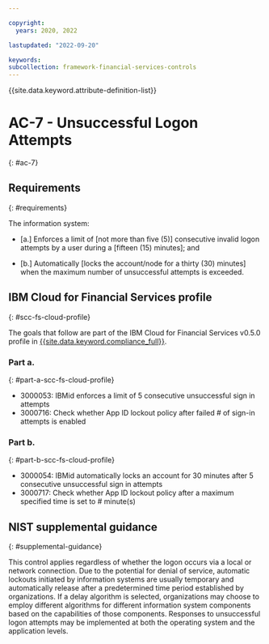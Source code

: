 ```yaml
---

copyright:
  years: 2020, 2022

lastupdated: "2022-09-20"

keywords: 
subcollection: framework-financial-services-controls
---
```


{{site.data.keyword.attribute-definition-list}}

# AC-7 - Unsuccessful Logon Attempts
{: #ac-7}

## Requirements
{: #requirements}

The information system:

- \[a.\] Enforces a limit of [not more than five (5)] consecutive invalid logon attempts by a user during a [fifteen (15) minutes]; and

- \[b.\] Automatically [locks the account/node for a thirty (30) minutes] when the maximum number of unsuccessful attempts is exceeded.

## IBM Cloud for Financial Services profile
{: #scc-fs-cloud-profile}

The goals that follow are part of the IBM Cloud for Financial Services v0.5.0 profile in [{{site.data.keyword.compliance_full}}](/docs/security-compliance?topic=security-compliance-getting-started).

### Part a.
{: #part-a-scc-fs-cloud-profile}

- 3000053: IBMid enforces a limit of 5 consecutive unsuccessful sign in attempts
- 3000716: Check whether App ID lockout policy after failed # of sign-in attempts is enabled

### Part b.
{: #part-b-scc-fs-cloud-profile}

- 3000054: IBMid automatically locks an account for 30 minutes after 5 consecutive unsuccessful sign in attempts
- 3000717: Check whether App ID lockout policy after a maximum specified time is set to # minute(s)

## NIST supplemental guidance
{: #supplemental-guidance}

This control applies regardless of whether the logon occurs via a local or network connection. Due to the potential for denial of service, automatic lockouts initiated by information systems are usually temporary and automatically release after a predetermined time period established by organizations. If a delay algorithm is selected, organizations may choose to employ different algorithms for different information system components based on the capabilities of those components. Responses to unsuccessful logon attempts may be implemented at both the operating system and the application levels.

